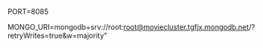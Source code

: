 PORT=8085

MONGO_URI=mongodb+srv://root:root@moviecluster.tgfjx.mongodb.net/?retryWrites=true&w=majority"

